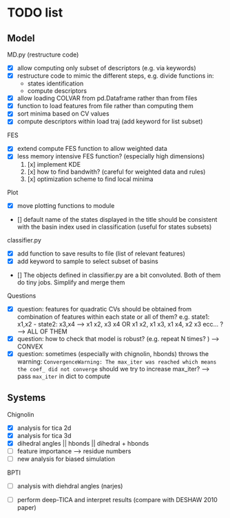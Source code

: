# TODO list

## Model

MD.py (restructure code)
* [X] allow computing only subset of descriptors (e.g. via keywords)
* [X] restructure code to mimic the different steps, e.g. divide functions in:
  - states identification
  - compute descriptors
* [x] allow loading COLVAR from pd.Dataframe rather than from files
* [X] function to load features from file rather than computing them
* [X] sort minima based on CV values
* [X] compute descriptors within load traj (add keyword for list subset)

FES
* [x] extend compute FES function to allow weighted data
* [x] less memory intensive FES function? (especially high dimensions)
  1. [x] implement KDE
  2. [x] how to find bandwith? (careful for weighted data and rules)
  3. [x] optimization scheme to find local minima

Plot
* [x] move plotting functions to module
* [] default name of the states displayed in the title should be consistent with the basin index used in classification (useful for states subsets)

classifier.py
* [x] add function to save results to file (list of relevant features)
* [x] add keyword to sample to select subset of basins
* [] The objects defined in classifier.py are a bit convoluted. Both of them do tiny jobs. Simplify and merge them

Questions
* [X] question: features for quadratic CVs should be obtained from combination of features within each state or all of them? e.g. state1: x1,x2 - state2: x3,x4 --> x1 x2, x3 x4 OR x1 x2, x1 x3, x1 x4, x2 x3 ecc... ? --> ALL OF THEM
* [X] question: how to check that model is robust? (e.g. repeat N times? ) --> CONVEX
* [X] question: sometimes (especially with chignolin, hbonds) throws the warning: `ConvergenceWarning: The max_iter was reached which means the coef_ did not converge` should we try to increase max_iter? --> pass `max_iter` in dict to compute

## Systems

Chignolin
* [x] analysis for tica 2d 
* [x] analysis for tica 3d
* [x] dihedral angles || hbonds || dihedral + hbonds
* [ ] feature importance --> residue numbers
* [ ] new analysis for biased simulation

BPTI 
* [ ] analysis with diehdral angles (narjes)
* [ ] perform deep-TICA and interpret results (compare with DESHAW 2010 paper)


